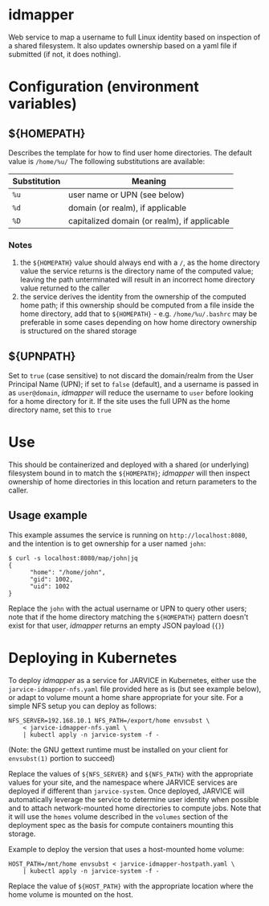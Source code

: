 # idmapper
Web service to map a username to full Linux identity based on inspection of a shared filesystem. It also updates ownership based on a yaml file if submitted (if not, it does nothing).

# Configuration (environment variables)

## ${HOMEPATH}

Describes the template for how to find user home directories.  The default value is `/home/%u/`
The following substitutions are available:

Substitution|Meaning
---|---
`%u`|user name or UPN (see below)
`%d`|domain (or realm), if applicable
`%D`|capitalized domain (or realm), if applicable

### Notes
1. the `${HOMEPATH}` value should always end with a `/`, as the home directory value the service returns is the directory name of the computed value; leaving the path unterminated will result in an incorrect home directory value returned to the caller
2. the service derives the identity from the ownership of the computed home path; if this ownership should be computed from a file inside the home directory, add that to `${HOMEPATH}` - e.g. `/home/%u/.bashrc` may be preferable in some cases depending on how home directory ownership is structured on the shared storage

## ${UPNPATH}

Set to `true` (case sensitive) to not discard the domain/realm from the User Principal Name (UPN); if set to `false` (default), and a username is passed in as `user@domain`, *idmapper* will reduce the username to `user` before looking for a home directory for it.  If the site uses the full UPN as the home directory name, set this to `true`

# Use

This should be containerized and deployed with a shared (or underlying) filesystem bound in to match the `${HOMEPATH}`; *idmapper* will then inspect ownership of home directories in this location and return parameters to the caller.

## Usage example

This example assumes the service is running on `http://localhost:8080`, and the intention is to get ownership for a user named `john`:

```
$ curl -s localhost:8080/map/john|jq
{
      "home": "/home/john",
      "gid": 1002,
      "uid": 1002
}
```
Replace the `john` with the actual username or UPN to query other users; note that if the home directory matching the `${HOMEPATH}` pattern doesn't exist for that user, *idmapper* returns an empty JSON payload (`{}`)

# Deploying in Kubernetes

To deploy *idmapper* as a service for JARVICE in Kubernetes, either use the `jarvice-idmapper-nfs.yaml` file provided here as is (but see example below), or adapt to volume mount a home share appropriate for your site.  For a simple NFS setup you can deploy as follows:

```
NFS_SERVER=192.168.10.1 NFS_PATH=/export/home envsubst \
    < jarvice-idmapper-nfs.yaml \
    | kubectl apply -n jarvice-system -f -
```
(Note: the GNU gettext runtime must be installed on your client for `envsubst(1)` portion to succeed)

Replace the values of `${NFS_SERVER}` and `${NFS_PATH}` with the appropriate values for your site, and the namespace where JARVICE services are deployed if different than `jarvice-system`.  Once deployed, JARVICE will automatically leverage the service to determine user identity when possible and to attach network-mounted home directories to compute jobs.  Note that it will use the `homes` volume described in the `volumes` section of the deployment spec as the basis for compute containers mounting this storage.

Example to deploy the version that uses a host-mounted home volume:

```
HOST_PATH=/mnt/home envsubst < jarvice-idmapper-hostpath.yaml \
    | kubectl apply -n jarvice-system -f -
```

Replace the value of `${HOST_PATH}` with the appropriate location where the home volume is mounted on the host.


